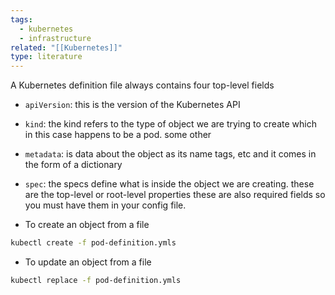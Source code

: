 ```yaml
---
tags:
  - kubernetes
  - infrastructure
related: "[[Kubernetes]]"
type: literature
---
```

A Kubernetes definition file always contains 
four top-level fields 
- `apiVersion`: this is the version of the Kubernetes API 
- `kind`: the kind refers to the type of object we are trying to create which in this case happens to be a pod. some other 
- `metadata`: is data about the object as its name tags, etc and it comes in the form of a dictionary
- `spec`: the specs define what is inside the object we are creating. 
these are the top-level or root-level properties these are also required fields so you must have them in your config file.

- To create an object from a file
```bash
kubectl create -f pod-definition.ymls
```

- To update an object from a file
```bash
kubectl replace -f pod-definition.ymls
```
